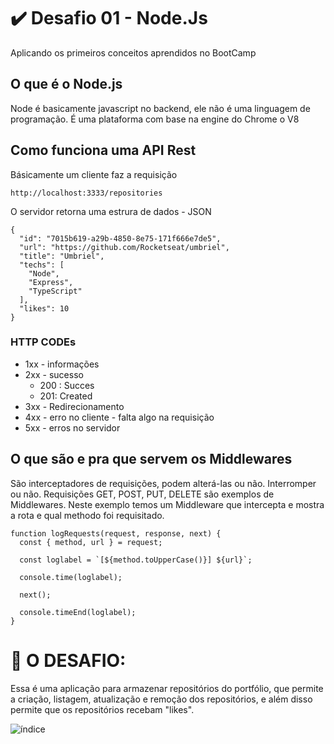 

#  :heavy_check_mark: Desafio 01 - Node.Js 

Aplicando os primeiros conceitos aprendidos no BootCamp

## O que é o Node.js

Node é basicamente javascript no backend, ele não é uma linguagem de programação. É uma plataforma com base na engine do Chrome o V8

## Como funciona uma API Rest

Básicamente um cliente faz a requisição

```
http://localhost:3333/repositories
```

O servidor retorna uma estrura de dados - JSON
```
{
  "id": "7015b619-a29b-4850-8e75-171f666e7de5",
  "url": "https://github.com/Rocketseat/umbriel",
  "title": "Umbriel",
  "techs": [
    "Node",
    "Express",
    "TypeScript"
  ],
  "likes": 10
}
```


### HTTP CODEs

- 1xx - informações
- 2xx - sucesso
    - 200 : Succes
    - 201: Created
- 3xx - Redirecionamento
- 4xx - erro no cliente - falta algo na requisição
- 5xx - erros no servidor

## O que são e pra que servem os Middlewares

São interceptadores de requisições, podem alterá-las ou não. Interromper ou não. Requisições GET, POST, PUT, DELETE são exemplos de Middlewares. Neste exemplo temos um Middleware que intercepta e mostra a rota e qual methodo foi requisitado. 


```
function logRequests(request, response, next) {
  const { method, url } = request;

  const loglabel = `[${method.toUpperCase()}] ${url}`;

  console.time(loglabel);

  next();

  console.timeEnd(loglabel);
}
```

#  :pushpin: O DESAFIO: 
Essa é uma aplicação para armazenar repositórios do portfólio, que permite a criação, listagem, atualização e remoção dos repositórios, e além disso permite que os repositórios recebam "likes".

![índice](https://user-images.githubusercontent.com/21694466/78795195-18b2af80-798b-11ea-95ce-9830780a79c7.png)

